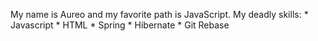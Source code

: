 My name is Aureo and my favorite path is JavaScript.
My deadly skills:
	* Javascript
	* HTML
	* Spring 
	* Hibernate
	* Git Rebase

